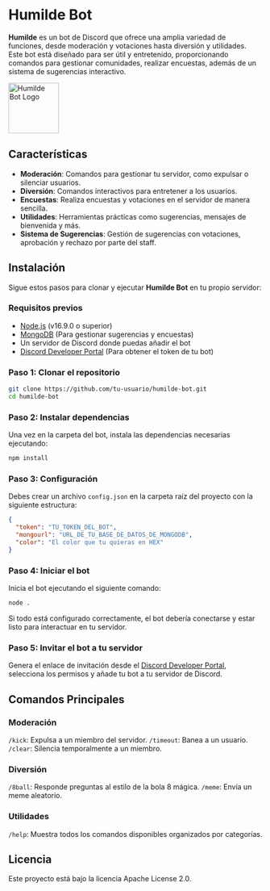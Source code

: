 # Humilde Bot

**Humilde** es un bot de Discord que ofrece una amplia variedad de funciones, desde moderación y votaciones hasta diversión y utilidades. Este bot está diseñado para ser útil y entretenido, proporcionando comandos para gestionar comunidades, realizar encuestas, además de un sistema de sugerencias interactivo.

<img src="https://cdn.discordapp.com/attachments/986117869597253634/1285250849697828914/fd9f627b51dc29febdf9ed76be728612.png?ex=66e996a1&is=66e84521&hm=1df609c25472af31249160d9a443d1e7d61de8032bce80dc4bcabf234e28a25b&" alt="Humilde Bot Logo" width="100"/>

## Características

- **Moderación**: Comandos para gestionar tu servidor, como expulsar o silenciar usuarios.
- **Diversión**: Comandos interactivos para entretener a los usuarios.
- **Encuestas**: Realiza encuestas y votaciones en el servidor de manera sencilla.
- **Utilidades**: Herramientas prácticas como sugerencias, mensajes de bienvenida y más.
- **Sistema de Sugerencias**: Gestión de sugerencias con votaciones, aprobación y rechazo por parte del staff.

## Instalación

Sigue estos pasos para clonar y ejecutar **Humilde Bot** en tu propio servidor:

### Requisitos previos

- [Node.js](https://nodejs.org/) (v16.9.0 o superior)
- [MongoDB](https://www.mongodb.com/) (Para gestionar sugerencias y encuestas)
- Un servidor de Discord donde puedas añadir el bot
- [Discord Developer Portal](https://discord.com/developers/applications) (Para obtener el token de tu bot)

### Paso 1: Clonar el repositorio

```bash
git clone https://github.com/tu-usuario/humilde-bot.git
cd humilde-bot
```

### Paso 2: Instalar dependencias

Una vez en la carpeta del bot, instala las dependencias necesarias ejecutando:
```bash
npm install
```

### Paso 3: Configuración

Debes crear un archivo ``config.json`` en la carpeta raíz del proyecto con la siguiente estructura:
```json
{
  "token": "TU_TOKEN_DEL_BOT",
  "mongourl": "URL_DE_TU_BASE_DE_DATOS_DE_MONGODB",
  "color": "El color que tu quieras en HEX"
}
```

### Paso 4: Iniciar el bot

Inicia el bot ejecutando el siguiente comando:
```bash
node .
```

Si todo está configurado correctamente, el bot debería conectarse y estar listo para interactuar en tu servidor.

### Paso 5: Invitar el bot a tu servidor
Genera el enlace de invitación desde el [Discord Developer Portal](https://discord.com/developers/applications), selecciona los permisos y añade tu bot a tu servidor de Discord.

## Comandos Principales

### Moderación
``/kick``: Expulsa a un miembro del servidor.
``/timeout``: Banea a un usuario.
``/clear``: Silencia temporalmente a un miembro.

### Diversión
``/8ball``: Responde preguntas al estilo de la bola 8 mágica.
``/meme``: Envía un meme aleatorio.

### Utilidades
``/help``: Muestra todos los comandos disponibles organizados por categorías.

## Licencia
Este proyecto está bajo la licencia Apache License 2.0.
